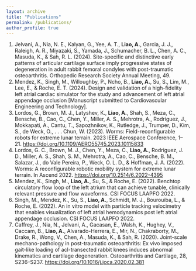 ```yaml
---
layout: archive
title: "Publications"
permalink: /publications/
author_profile: true
---
```


1. Jelvani, A., Nia, N. E., Kalyan, G., Yee, A. T., **Liao, A.**, Garcia, J. J., Raleigh, A. R., Miyazaki, S., Yamada, J., Schumacher, B. L., Chen, A. C., Masuda, K., & Sah, R. L. (2024). Site-specific and distinctive early patterns of articular cartilage surface imply progressive states of degeneration in adult rabbit femoral condyles with post-traumatic osteoarthritis. Orthopedic Research Society Annual Meeting, 49.
2. Mendez, K., Singh, M., Willoughby, P., Ncho, B., **Liao, A.**, Su, S., Lim, M., Lee, E., & Roche, E. T. (2024). Design and validation of a high-fidelity left atrial cardiac simulator for the study and advancement of left atrial appendage occlusion [Manuscript submitted to Cardiovascular Engineering and Technology].
3. Lordos, G., Brown, M. J., Latyshev, K., **Liao, A.**, Shah, S., Meza, C., Bensche, B., Cao, C., Chen, Y., Miller, A. S., Mehrotra, A., Rodriguez, J., Mokkapati, A., Cantu, T., Sapozhnikov, K., Rutledge, J., Trumper, D., Kim, S., de Weck, O., . . . Chun, W. (2023). Worms: Field-reconfigurable robots for extreme lunar terrain. 2023 IEEE Aerospace Conference, 1– 21. https://doi.org/10.1109/AERO55745.2023.10115833
4. Lordos, G. C., Brown, M. J., Chen, Y., Meza, C., **Liao, A.**, Rodriguez, J. D., Miller, A. S., Shah, S. M., Mehrotra, A., Cao, C., Bensche, B. M., Salazar, J., do Vale Pereira, P., Weck, O. L. D., & Hoffman, J. A. (2022). Worms: A reconfigurable robotic mobility system for extreme lunar terrain. In Ascend 2022. https://doi.org/10.2514/6.2022-4395
5. Mendez, K., Singh, M., **Liao, A.**, Su, S., & Roche, E. (2022). Benchtop circulatory flow loop of the left atrium that can achieve tunable, clinically relevant pressure and flow waveforms. CSI FOCUS LAAPFO 2022.
6. Singh, M., Mendez, K., Su, S., **Liao, A.**, Schmidt, M. J., Bourouiba, L., & Roche, E. (2022). An in vitro model with particle tracking velocimetry that enables visualization of left atrial hemodynamics post left atrial appendage occlusion. CSI FOCUS LAAPFO 2022.
7. Caffrey, J., Nia, N., Jelvani, A., Gacasan, E., Walsh, K., Hughey, V., Caccam, B., **Liao, A.**, Alvarado-Herrera, E., Mir, N., Chakraborty, M., Drake, R., Wong, V., Chen, A., Masuda, K., & Sah, R. (2020). Joint-scale mechano-pathology in post-traumatic osteoarthritis: Ex vivo imposed gait-like loading of acl-transected rabbit knees induces abnormal kinematics and cartilage degeneration. Osteoarthritis and Cartilage, 28, S236–S237. https://doi.org/10.1016/j.joca.2020.02.381